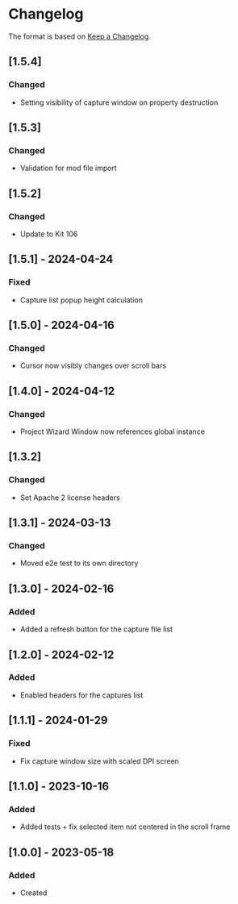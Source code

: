 # Changelog
The format is based on [Keep a Changelog](https://keepachangelog.com/en/1.0.0/).

## [1.5.4]
### Changed
- Setting visibility of capture window on property destruction

## [1.5.3]
### Changed
- Validation for mod file import

## [1.5.2]
### Changed
- Update to Kit 106

## [1.5.1] - 2024-04-24
### Fixed
- Capture list popup height calculation

## [1.5.0] - 2024-04-16
### Changed
- Cursor now visibly changes over scroll bars

## [1.4.0] - 2024-04-12
### Changed
- Project Wizard Window now references global instance

## [1.3.2]
### Changed
- Set Apache 2 license headers

## [1.3.1] - 2024-03-13
### Changed
- Moved e2e test to its own directory

## [1.3.0] - 2024-02-16
### Added
- Added a refresh button for the capture file list

## [1.2.0] - 2024-02-12
### Added
- Enabled headers for the captures list

## [1.1.1] - 2024-01-29
### Fixed
- Fix capture window size with scaled DPI screen

## [1.1.0] - 2023-10-16
### Added
- Added tests + fix selected item not centered in the scroll frame

## [1.0.0] - 2023-05-18
### Added
- Created
